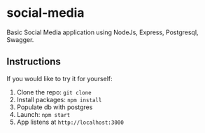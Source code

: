 # social-media
Basic Social Media application using NodeJs, Express, Postgresql, Swagger.

## Instructions

If you would like to try it for yourself:

1. Clone the repo: `git clone `
1. Install packages: `npm install`
1. Populate db with postgres
1. Launch: `npm start`
1. App listens at `http://localhost:3000`
